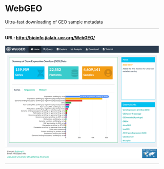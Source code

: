 # WebGEO
Ultra-fast downloading of GEO sample metadata

---

#### URL: http://bioinfo.jialab-ucr.org/WebGEO/

![](https://github.com/rli012/WebGEO/blob/master/www/img/WebGEO.png)

---

